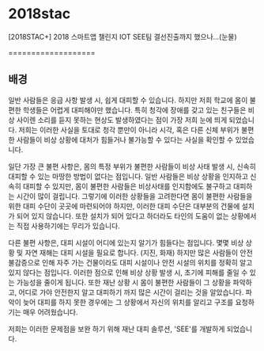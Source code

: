 # 2018stac
[2018STAC+]
2018 스마트앱 챌린지 IOT SEE팀
결선진출까지 했으나...(눈물)

===================
## 배경
일반 사람들은 응급 사항 발생 시, 쉽게 대피할 수 있습니다. 하지만 저희 학교에 몸이 불편한 학생들은 어렵게 대피해야만 했습니다. 특히 청각에 장애를 갖고 있는 친구들은 비상 사이렌 소리를 듣지 못하는 현상도 발생하였다는 점이 가장 저희 눈에 띄게 되었습니다. 저희는 이러한 사실을 토대로 청각 뿐만이 아니라 시각, 혹은 다른 신체 부위가 불편한 사람들이 비상 상황에 대처가 힘들거나 불가능할 수 있다는 사실을 확인할 수 있었습니다.

일단 가장 큰 불편 사항은, 몸의 특정 부위가 불편한 사람들이 비상 사태 발생 시, 신속히 대피할 수 있는 마땅한 방법이 없다는 점입니다. 일반 사람들은 비상 상황을 인지하고 신속히 대피할 수 있지만, 몸이 불편한 사람들은 비상사태를 인지함에도 불구하고 대피하는 시간이 많이 걸립니다. 그렇기에 이러한 상황들을 고려한다면 몸이 불편한 사람들을 위한 대피 수단이 곳곳에 마련되어야 하지만, 이러한 대피 수단은 대부분의 건물에 설치가 되어 있지 않습니다. 또한 설치가 되어 있다고 하더라도 타인의 도움이 없는 상황에서는 직접 사용하기에는 무리가 있습니다.

다른 불편 사항은, 대피 시설이 어디에 있는지 알기가 힘들다는 점입니다. 몇몇 비상 상황 및 자연 재해는 대피 시설을 필요로 합니다. (지진, 화재) 하지만 많은 사람들이 안전 불감증으로 인해 자주 가는 건물이라도 대피 시설이나 안전 시설의 위치를 정확히 알고 있지 않다는 점입니다. 이러한 점으로 인해 비상 상황 발생 시, 초기에 피해를 줄일 수 있는 가능성을 줄이게 됩니다.
또한 재난 상황 시 몸이 불편한 사람들이 그 상황을 파악하고, 어디로 가야 안전한지 알고 대피하기 까지 많은 시간이 걸리는 것을 알았습니다. 파악이 늦어 대피를 하지 못한 경우에는 그 상황에서 자신의 위치를 알리고 구조를 요청하기는 매우 어려웠습니다.

저희는 이러한 문제점을 보완 하기 위해 재난 대피 솔루션, 'SEE'를 개발하게 되었습니다.
